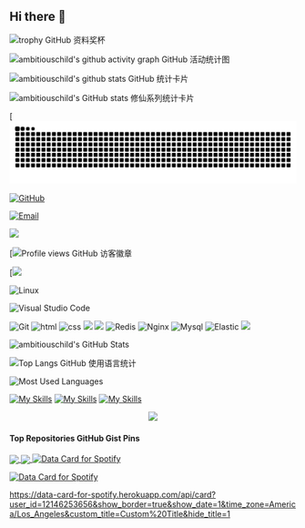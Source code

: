 ## Hi there 👋

<!--
**ambitiouschild/ambitiouschild** is a ✨ _special_ ✨ repository because its `README.md` (this file) appears on your GitHub profile.

Here are some ideas to get you started:

- 🔭 I’m currently working on ...
- 🌱 I’m currently learning ...
- 👯 I’m looking to collaborate on ...
- 🤔 I’m looking for help with ...
- 💬 Ask me about ...
- 📫 How to reach me: ...
- 😄 Pronouns: ...
- ⚡ Fun fact: ...
-->

![trophy GitHub 资料奖杯](https://github-profile-trophy.vercel.app/?username=ambitiouschild&row=1&margin-w=10&theme=dark_lover)

![ambitiouschild's github activity graph GitHub 活动统计图](https://github-readme-activity-graph.vercel.app/graph?username=ambitiouschild&theme=xcode)

![ambitiouschild's github stats GitHub 统计卡片](https://github-readme-stats.vercel.app/api?username=ambitiouschild)

![ambitiouschild's GitHub stats 修仙系列统计卡片](https://github-immortality.vercel.app/api?username=ambitiouschild)

[![亮色](https://raw.githubusercontent.com/ambitiouschild/ambitiouschild/output/github-contribution-grid-snake.svg)

[![GitHub](https://img.shields.io/badge/GitHub-181717?style=flat-square&logo=github&logoColor=white)](https://github.com/ambitiouschild)

[![Email](https://img.shields.io/badge/QQEmail-ea4335?style=flat-square&logo=Mail.Ru)](ambitiouschild@qq.com)

[![](https://img.shields.io/badge/aioveu-可我不敌可爱-blue.svg)](https://aioveu.com)

[![Profile views GitHub 访客徽章](https://views.whatilearened.today/views/github/ambitiouschild/views.svg)

[![](https://img.shields.io/badge/ubuntu-20.04-<COLOR>.svg)

![Linux](https://img.shields.io/badge/-Linux-FCC624?style=flat-square&logo=linux&logoColor=black)

![Visual Studio Code](https://img.shields.io/badge/-Visual%20Studio%20Code-007acc?style=flat-square&logo=Visual%20Studio%20Code)

![Git](https://img.shields.io/badge/-Git-f05032?style=flat-square&logo=Git&logoColor=white)
![html](https://img.shields.io/badge/-html-E34F26?style=flat-square&logo=html5&logoColor=white)
![css](https://img.shields.io/badge/-css-1572B6?style=flat-square&logo=css3)
![](https://img.shields.io/badge/JavaScript-red?style=flat-square&logo=javascript) 
![](https://img.shields.io/badge/Vue.js-black?style=flat-square&logo=vue.js)
![Redis](https://img.shields.io/badge/Redis-DC382D?style=flat-square&logo=redis&logoColor=white)
![Nginx](https://img.shields.io/badge/-Nginx-269539?style=flat-square&logo=Nginx)
![Mysql](https://img.shields.io/badge/MySQL-blue?style=flat-square&logo=mysql&logoColor=black)
![Elastic](https://img.shields.io/badge/Elasticsearch-FEC514?style=flat-square&logo=Elastic&logoColor=white)
![](https://img.shields.io/badge/Cocos%20creator-blue.svg)


<img height="130px" src="https://github-readme-stats.vercel.app/api?username=ambitiouschild&hide_title=true&show_icons=true&hide=issues&include_all_commits=true&count_private=true&theme=graywhite&hide_border=true&bg_color=45,ff7979,ffd479,fffc79,73fa79" alt="ambitiouschild's GitHub Stats"> 

![Top Langs GitHub 使用语言统计](https://github-readme-stats.vercel.app/api/top-langs/?username=Taot-chen&size_weight=0.5&count_weight=0.5&langs_count=8)

<img height="130px" src="https://github-readme-stats.vercel.app/api/top-langs?username=ambitiouschild&hide_title=true&layout=compact&theme=graywhite&hide_border=true&bg_color=45,fffc79,73fa79,75f0db" alt="Most Used Languages">


[![My Skills](https://skillicons.dev/icons?i=js,html,css,wasm)](https://skillicons.dev)
[![My Skills](https://skillicons.dev/icons?i=java,kotlin,nodejs,figma&theme=light)](https://skillicons.dev)
[![My Skills](https://skillicons.dev/icons?i=aws,gcp,azure,react,vue,flutter&perline=3)](https://skillicons.dev)
<p align="center">
  <a href="https://skillicons.dev">
    <img src="https://skillicons.dev/icons?i=git,kubernetes,docker,c,vim" />
  </a>
</p>

#### Top Repositories GitHub Gist Pins

<a href="https://github.com/ambitiouschild/ambitiouschild">
  <img align="center" src="https://github-readme-stats.vercel.app/api/pin/?username=ambitiouschild&repo=ambitiouschild&theme=buefy" />
</a>

<a href="https://github.com/ambitiouschild/ambitiouschild">
  <img align="center" src="https://github-readme-stats.vercel.app/api/pin/?username=ambitiouschild&repo=ambitiouschild&theme=buefy" />
</a>

<a href="card_page_link">
  <img src="card_image_link" alt="Data Card for Spotify">
</a>

[![Data Card for Spotify](card_image_link)](card_page_link)

https://data-card-for-spotify.herokuapp.com/api/card?user_id=12146253656&show_border=true&show_date=1&time_zone=America/Los_Angeles&custom_title=Custom%20Title&hide_title=1

